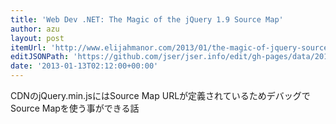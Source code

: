 ```yaml
---
title: 'Web Dev .NET: The Magic of the jQuery 1.9 Source Map'
author: azu
layout: post
itemUrl: 'http://www.elijahmanor.com/2013/01/the-magic-of-jquery-source-map.html'
editJSONPath: 'https://github.com/jser/jser.info/edit/gh-pages/data/2013/01/index.json'
date: '2013-01-13T02:12:00+00:00'
---
```

CDNのjQuery.min.jsにはSource Map URLが定義されているためデバッグでSource Mapを使う事ができる話
